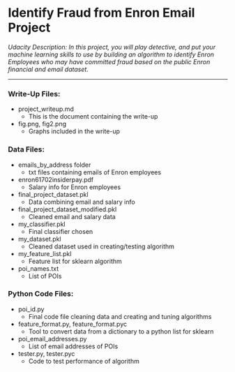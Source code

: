 # Identify Fraud from Enron Email Project

*Udacity Description: In this project, you will play detective, and put your machine learning skills to use by building an algorithm to identify Enron Employees who may have committed fraud based on the public Enron financial and email dataset.*

---

### Write-Up Files:
* project_writeup.md
    * This is the document containing the write-up
* fig.png, fig2.png
    * Graphs included in the write-up

### Data Files:
* emails_by_address folder
    * txt files containing emails of Enron employees
* enron61702insiderpay.pdf
    * Salary info for Enron employees
* final_project_dataset.pkl
    * Data combining email and salary info
* final_project_dataset_modified.pkl
    * Cleaned email and salary data
* my_classifier.pkl
    * Final classifier chosen
* my_dataset.pkl
    * Cleaned dataset used in creating/testing algorithm
* my_feature_list.pkl
    * Feature list for sklearn algorithm
* poi_names.txt
    * List of POIs

### Python Code Files:
* poi_id.py
    * Final code file cleaning data and creating and tuning algorithms
* feature_format.py, feature_format.pyc
    * Tool to convert data from a dictionary to a python list for sklearn
* poi_email_addresses.py
    * List of email addresses of POIs
* tester.py, tester.pyc
    * Code to test performance of algorithm
